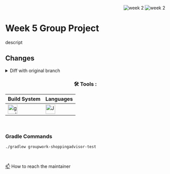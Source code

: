 <div align="right">
 
![week 2](https://img.shields.io/github/actions/workflow/status/Kyle-Gortych-Kenzie-Group-Work-T2/Week5GroupWork/main.yml?label=main) ![week 2](https://img.shields.io/github/actions/workflow/status/Kyle-Gortych-Kenzie-Group-Work-T2/Week5GroupWork/original.yml?label=original)

</div>

# Week 5 Group Project
descript

## Changes
<details>
<summary>Diff with original branch</summary>

<details>
<summary>ShoppingAdviserWidgetTestRenderer.java</summary>
 
```diff
diff --git a/GroupWork/ShoppingAdvisor/src/main/java/com/kenzie/groupwork/shoppingadvisor/ShoppingAdviserWidgetTestRenderer.java b/GroupWork/ShoppingAdvisor/src/main/java/com/kenzie/groupwork/shoppingadvisor/ShoppingAdviserWidgetTestRenderer.java
index 453575a..a74d0aa 100644
--- a/GroupWork/ShoppingAdvisor/src/main/java/com/kenzie/groupwork/shoppingadvisor/ShoppingAdviserWidgetTestRenderer.java
+++ b/GroupWork/ShoppingAdvisor/src/main/java/com/kenzie/groupwork/shoppingadvisor/ShoppingAdviserWidgetTestRenderer.java
@@ -5,7 +5,6 @@ import com.kenzie.groupwork.shoppingadvisor.client.AmazonsChoiceServiceClient;
 import com.kenzie.groupwork.shoppingadvisor.model.ShoppingContext;
 import com.kenzie.groupwork.shoppingadvisor.resources.SearchCategory;
 import com.kenzie.groupwork.shoppingadvisor.widget.AmazonsChoiceAdviserWidget;
-import com.kenzie.groupwork.shoppingadvisor.widget.ShoppingAdviserWidget;
 
 public class ShoppingAdviserWidgetTestRenderer {
 
@@ -14,7 +13,7 @@ public class ShoppingAdviserWidgetTestRenderer {
      * @param widget the widget to render
      * @return A String containing the renderable content of a widget
      */
-    public String getRenderableContent(ShoppingAdviserWidget widget) {
+    public String getRenderableContent(AmazonsChoiceAdviserWidget widget) {
         return widget.getSimpleRendering();
     }
```
</details>

<details>
<summary>EditorialServiceClient.java</summary>
 
```diff
diff --git a/GroupWork/ShoppingAdvisor/src/main/java/com/kenzie/groupwork/shoppingadvisor/client/EditorialServiceClient.java b/GroupWork/ShoppingAdvisor/src/main/java/com/kenzie/groupwork/shoppingadvisor/client/EditorialServiceClient.java
index 9332e68..e8f712a 100644
--- a/GroupWork/ShoppingAdvisor/src/main/java/com/kenzie/groupwork/shoppingadvisor/client/EditorialServiceClient.java
+++ b/GroupWork/ShoppingAdvisor/src/main/java/com/kenzie/groupwork/shoppingadvisor/client/EditorialServiceClient.java
@@ -1,6 +1,5 @@
 package com.kenzie.groupwork.shoppingadvisor.client;
 
-import com.kenzie.groupwork.shoppingadvisor.model.ShoppingContext;
 import com.kenzie.groupwork.shoppingadvisor.resources.EditorialRecommendedProduct;
 import com.kenzie.groupwork.shoppingadvisor.resources.EditorialService;
 import com.kenzie.groupwork.shoppingadvisor.resources.SearchCategory;
```
</details>

<details>
<summary>shopping_adviser.puml</summary>
 
```diff
diff --git a/GroupWork/ShoppingAdvisor/src/main/java/com/kenzie/groupwork/shoppingadvisor/shopping_adviser.puml b/GroupWork/ShoppingAdvisor/src/main/java/com/kenzie/groupwork/shoppingadvisor/shopping_adviser.puml
index 198956e..7172eb8 100644
--- a/GroupWork/ShoppingAdvisor/src/main/java/com/kenzie/groupwork/shoppingadvisor/shopping_adviser.puml
+++ b/GroupWork/ShoppingAdvisor/src/main/java/com/kenzie/groupwork/shoppingadvisor/shopping_adviser.puml
@@ -55,14 +55,6 @@ class ShoppingAdviserWidgetTestRenderer {
   + getRenderableContent(widget : AmazonsChoiceAdviserWidget) : String
 }
 
-class EditorialAdviserWidget {
-  getAdvisedProducts(): List<ShoppingAdviserProduct>
-}
-
-EditorialAdviserWidget *-- AmazonsChoiceAdviserWidget
-EditorialAdviserWidget --|> ShoppingAdviserWidget
-EditorialAdviserWidget *-- EditorialServiceClient
-
 ShoppingAdviserWidget *-- ShoppingContext
 ShoppingAdviserWidget <|-- AmazonsChoiceAdviserWidget
 AmazonsChoiceAdviserWidget *-- SearchServiceClient
```
</details>

<details>
<summary>EditorialAdviserWidget.java</summary>
 
```diff
diff --git a/GroupWork/ShoppingAdvisor/src/main/java/com/kenzie/groupwork/shoppingadvisor/widget/EditorialAdviserWidget.java b/GroupWork/ShoppingAdvisor/src/main/java/com/kenzie/groupwork/shoppingadvisor/widget/EditorialAdviserWidget.java
deleted file mode 100644
index d091a7f..0000000
--- a/GroupWork/ShoppingAdvisor/src/main/java/com/kenzie/groupwork/shoppingadvisor/widget/EditorialAdviserWidget.java
+++ /dev/null
@@ -1,34 +0,0 @@
-package com.kenzie.groupwork.shoppingadvisor.widget;
-
-import com.kenzie.groupwork.shoppingadvisor.client.EditorialServiceClient;
-import com.kenzie.groupwork.shoppingadvisor.model.ShoppingAdviserProduct;
-import com.kenzie.groupwork.shoppingadvisor.model.ShoppingContext;
-import com.kenzie.groupwork.shoppingadvisor.resources.EditorialRecommendedProduct;
-
-import java.util.ArrayList;
-import java.util.List;
-
-public class EditorialAdviserWidget extends ShoppingAdviserWidget{
-    private EditorialServiceClient editorialServiceClient;
-
-    public EditorialAdviserWidget(EditorialServiceClient editorialServiceClient, ShoppingContext shoppingContext) {
-        super("Editorial recommendation", shoppingContext);
-        this.editorialServiceClient = editorialServiceClient;
-    }
-
-    @Override
-    public List<ShoppingAdviserProduct> getAdvisedProducts() {
-        ShoppingContext shoppingContext = getShoppingContext();
-
-        List<EditorialRecommendedProduct> listOfProducts = editorialServiceClient.getEditorialRecommendedProducts(shoppingContext.getSearchTerm(), shoppingContext.getSearchCategory(), shoppingContext.getMarketplaceId());
-        List<ShoppingAdviserProduct> convertedList = new ArrayList<>();
-
-        for(EditorialRecommendedProduct editorial : listOfProducts) {
-            convertedList.add(new ShoppingAdviserProduct(editorial.getRecommendation(), editorial.getProduct()));
-        }
-
-        return convertedList;
-    }
-
-
-}
```
</details>

</details>

<div align="center">
 
### :hammer_and_wrench: Tools :

| Build System | Languages |
| ------------ | --------- |
| <img src="https://img.shields.io/badge/Gradle-white?style=plastic&logo=gradle&logoColor=black" title="gradle" alt="gradle" height="30"/> | <img src="https://custom-icon-badges.demolab.com/badge/Java-white.svg?&sytle=plastic&logo=java" title="Java" alt="Java" height="30"/> |
</div>
<br>

### Gradle Commands

```console
./gradlew groupwork-shoppingadvisor-test
```
<br>

<a href="your-gmail-link?">:mailbox:</a> How to reach the maintainer
